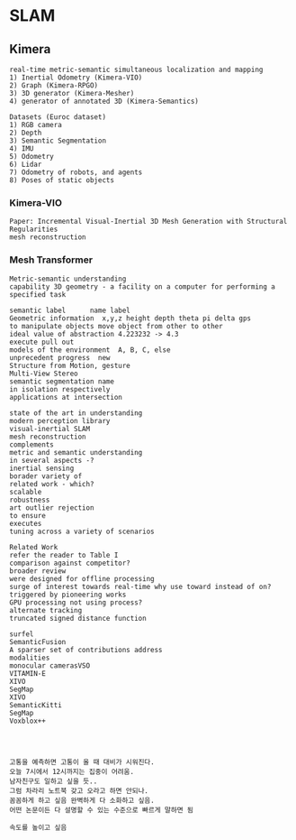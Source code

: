 # SLAM
     

## Kimera
    real-time metric-semantic simultaneous localization and mapping
    1) Inertial Odometry (Kimera-VIO)
    2) Graph (Kimera-RPGO)
    3) 3D generator (Kimera-Mesher)
    4) generator of annotated 3D (Kimera-Semantics)

    Datasets (Euroc dataset)
    1) RGB camera
    2) Depth
    3) Semantic Segmentation
    4) IMU
    5) Odometry
    6) Lidar
    7) Odometry of robots, and agents
    8) Poses of static objects

### Kimera-VIO
    Paper: Incremental Visual-Inertial 3D Mesh Generation with Structural Regularities
    mesh reconstruction

### Mesh Transformer
    Metric-semantic understanding
    capability 3D geometry - a facility on a computer for performing a specified task
    
    semantic label      name label
    Geometric information  x,y,z height depth theta pi delta gps
    to manipulate objects move object from other to other
    ideal value of abstraction 4.223232 -> 4.3
    execute pull out
    models of the environment  A, B, C, else
    unprecedent progress  new
    Structure from Motion, gesture
    Multi-View Stereo
    semantic segmentation name 
    in isolation respectively
    applications at intersection

    state of the art in understanding
    modern perception library
    visual-inertial SLAM
    mesh reconstruction
    complements 
    metric and semantic understanding 
    in several aspects -?
    inertial sensing
    borader variety of 
    related work - which?
    scalable 
    robustness
    art outlier rejection 
    to ensure 
    executes 
    tuning across a variety of scenarios

    Related Work 
    refer the reader to Table I
    comparison against competitor?
    broader review
    were designed for offline processing
    surge of interest towards real-time why use toward instead of on?
    triggered by pioneering works
    GPU processing not using process?
    alternate tracking
    truncated signed distance function

    surfel
    SemanticFusion
    A sparser set of contributions address
    modalities
    monocular camerasVSO
    VITAMIN-E
    XIVO
    SegMap
    XIVO
    SemanticKitti
    SegMap
    Voxblox++

    
    

    고통을 예측하면 고통이 올 때 대비가 시워진다. 
    오늘 7시에서 12시까지는 집중이 어려움. 
    남자친구도 일하고 싶을 듯.. 
    그럼 차라리 노트북 갖고 오라고 하면 안되나. 
    꼼꼼하게 하고 싶음 완벽하게 다 소화하고 싶음. 
    어떤 논문이든 다 설명할 수 있는 수준으로 빠르게 말하면 됨 
    
    속도를 높이고 싶음
    



